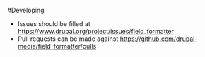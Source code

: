 #Developing

* Issues should be filled at https://www.drupal.org/project/issues/field_formatter
* Pull requests can be made against https://github.com/drupal-media/field_formatter/pulls
